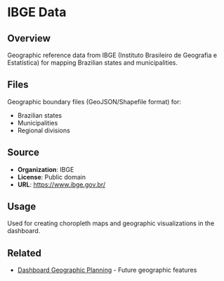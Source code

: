 # IBGE Data

## Overview

Geographic reference data from IBGE (Instituto Brasileiro de Geografia e Estatística) for mapping Brazilian states and municipalities.

## Files

Geographic boundary files (GeoJSON/Shapefile format) for:
- Brazilian states
- Municipalities
- Regional divisions

## Source

- **Organization**: IBGE
- **License**: Public domain
- **URL**: https://www.ibge.gov.br/

## Usage

Used for creating choropleth maps and geographic visualizations in the dashboard.

## Related

- [Dashboard Geographic Planning](../../dashboard/pages/GEOGRAPHIC_PLANNING.md) - Future geographic features
